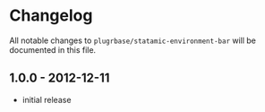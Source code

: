 # Changelog

All notable changes to `plugrbase/statamic-environment-bar` will be documented in this file.

## 1.0.0 - 2012-12-11

- initial release